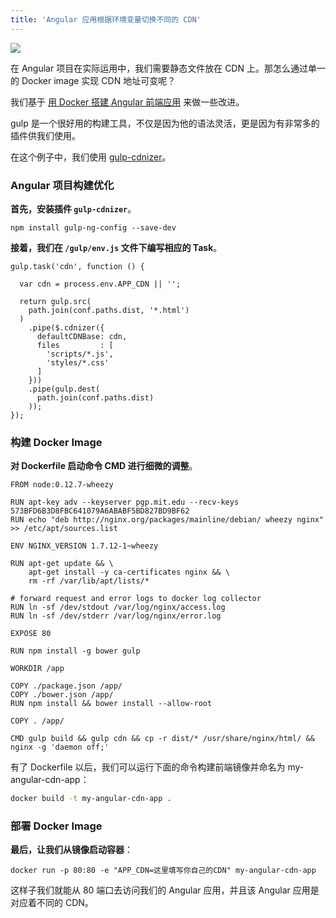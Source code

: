 ```yaml
---
title: 'Angular 应用根据环境变量切换不同的 CDN'
---
```


<!-- reviewed by fiona -->

<!--我们基于 [Angular Docker]() 来做一些改进。——缺链接 已修改 叶挺-->

![](http://7xi8kv.com5.z0.glb.qiniucdn.com/ang.jpg)

在 Angular 项目在实际运用中，我们需要静态文件放在 CDN 上。那怎么通过单一的 Docker image 实现 CDN 地址可变呢？

我们基于 [用 Docker 搭建 Angular 前端应用](../../docker-frontend/docker-angular) 来做一些改进。

gulp 是一个很好用的构建工具，不仅是因为他的语法灵活，更是因为有非常多的插件供我们使用。

在这个例子中，我们使用 [gulp-cdnizer](https://www.npmjs.com/package/gulp-cdnizer)。

### Angular 项目构建优化

**首先，安装插件 `gulp-cdnizer`**。

```
npm install gulp-ng-config --save-dev
```

**接着，我们在 `/gulp/env.js` 文件下编写相应的 Task**。

```
gulp.task('cdn', function () {

  var cdn = process.env.APP_CDN || '';

  return gulp.src(
    path.join(conf.paths.dist, '*.html')
  )
    .pipe($.cdnizer({
      defaultCDNBase: cdn,
      files         : [
        'scripts/*.js',
        'styles/*.css'
      ]
    }))
    .pipe(gulp.dest(
      path.join(conf.paths.dist)
    ));
});

```

### 构建 Docker Image

**对 Dockerfile 启动命令 CMD 进行细微的调整**。

```
FROM node:0.12.7-wheezy

RUN apt-key adv --keyserver pgp.mit.edu --recv-keys 573BFD6B3D8FBC641079A6ABABF5BD827BD9BF62
RUN echo "deb http://nginx.org/packages/mainline/debian/ wheezy nginx" >> /etc/apt/sources.list

ENV NGINX_VERSION 1.7.12-1~wheezy

RUN apt-get update && \
    apt-get install -y ca-certificates nginx && \
    rm -rf /var/lib/apt/lists/*

# forward request and error logs to docker log collector
RUN ln -sf /dev/stdout /var/log/nginx/access.log
RUN ln -sf /dev/stderr /var/log/nginx/error.log

EXPOSE 80

RUN npm install -g bower gulp

WORKDIR /app

COPY ./package.json /app/
COPY ./bower.json /app/
RUN npm install && bower install --allow-root

COPY . /app/

CMD gulp build && gulp cdn && cp -r dist/* /usr/share/nginx/html/ && nginx -g 'daemon off;'
```

有了 Dockerfile 以后，我们可以运行下面的命令构建前端镜像并命名为 my-angular-cdn-app：

```bash
docker build -t my-angular-cdn-app .
```

### 部署 Docker Image

**最后，让我们从镜像启动容器**：

```
docker run -p 80:80 -e "APP_CDN=这里填写你自己的CDN" my-angular-cdn-app
```

这样子我们就能从 80 端口去访问我们的 Angular 应用，并且该 Angular 应用是对应着不同的 CDN。